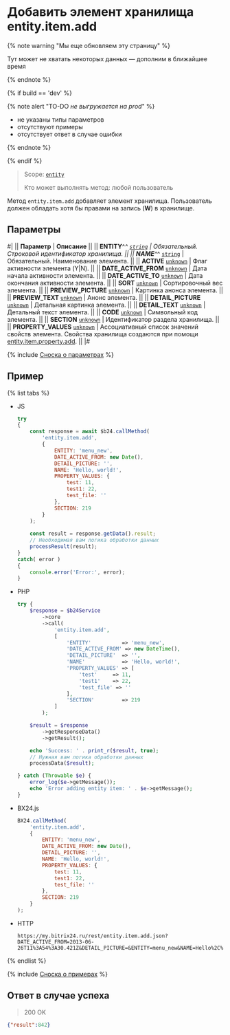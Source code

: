# Добавить элемент хранилища entity.item.add

{% note warning "Мы еще обновляем эту страницу" %}

Тут может не хватать некоторых данных — дополним в ближайшее время

{% endnote %}

{% if build == 'dev' %}

{% note alert "TO-DO _не выгружается на prod_" %}

- не указаны типы параметров
- отсутствуют примеры
- отсутствует ответ в случае ошибки

{% endnote %}

{% endif %}

> Scope: [`entity`](../../scopes/permissions.md)
>
> Кто может выполнять метод: любой пользователь

Метод `entity.item.add` добавляет элемент хранилища. Пользователь должен обладать хотя бы правами на запись (**W**) в хранилище.

## Параметры

#|
|| **Параметр** | **Описание** ||
|| **ENTITY**^*^
[`string`](../../data-types.md) | Обязательный. Строковой идентификатор хранилища. ||
|| **NAME**^*^
[`string`](../../data-types.md) | Обязательный. Наименование элемента. ||
|| **ACTIVE**
[`unknown`](../../data-types.md) | Флаг активности элемента (Y\|N). ||
|| **DATE_ACTIVE_FROM**
[`unknown`](../../data-types.md) | Дата начала активности элемента. ||
|| **DATE_ACTIVE_TO**
[`unknown`](../../data-types.md) | Дата окончания активности элемента. ||
|| **SORT**
[`unknown`](../../data-types.md) | Сортировочный вес элемента. ||
|| **PREVIEW_PICTURE**
[`unknown`](../../data-types.md) | Картинка анонса элемента. ||
|| **PREVIEW_TEXT**
[`unknown`](../../data-types.md) | Анонс элемента. ||
|| **DETAIL_PICTURE**
[`unknown`](../../data-types.md) | Детальная картинка элемента. ||
|| **DETAIL_TEXT**
[`unknown`](../../data-types.md) | Детальный текст элемента. ||
|| **CODE**
[`unknown`](../../data-types.md) | Символьный код элемента. ||
|| **SECTION**
[`unknown`](../../data-types.md) | Идентификатор раздела хранилища. ||
|| **PROPERTY_VALUES**
[`unknown`](../../data-types.md) | Ассоциативный список значений свойств элемента. Свойства хранилища создаются при помощи [entity.item.property.add](./properties/entity-item-property-add.md). ||
|#

{% include [Сноска о параметрах](../../../_includes/required.md) %}

## Пример

{% list tabs %}

- JS


    ```js
    try
    {
    	const response = await $b24.callMethod(
    		'entity.item.add',
    		{
    			ENTITY: 'menu_new',
    			DATE_ACTIVE_FROM: new Date(),
    			DETAIL_PICTURE: '',
    			NAME: 'Hello, world!',
    			PROPERTY_VALUES: {
    				test: 11,
    				test1: 22,
    				test_file: ''
    			},
    			SECTION: 219
    		}
    	);
    	
    	const result = response.getData().result;
    	// Необходимая вам логика обработки данных
    	processResult(result);
    }
    catch( error )
    {
    	console.error('Error:', error);
    }
    ```

- PHP


    ```php
    try {
        $response = $b24Service
            ->core
            ->call(
                'entity.item.add',
                [
                    'ENTITY'          => 'menu_new',
                    'DATE_ACTIVE_FROM' => new DateTime(),
                    'DETAIL_PICTURE'  => '',
                    'NAME'            => 'Hello, world!',
                    'PROPERTY_VALUES' => [
                        'test'     => 11,
                        'test1'    => 22,
                        'test_file' => ''
                    ],
                    'SECTION'         => 219
                ]
            );
    
        $result = $response
            ->getResponseData()
            ->getResult();
    
        echo 'Success: ' . print_r($result, true);
        // Нужная вам логика обработки данных
        processData($result);
    
    } catch (Throwable $e) {
        error_log($e->getMessage());
        echo 'Error adding entity item: ' . $e->getMessage();
    }
    ```

- BX24.js

    ```javascript
    BX24.callMethod(
        'entity.item.add',
        {
            ENTITY: 'menu_new',
            DATE_ACTIVE_FROM: new Date(),
            DETAIL_PICTURE: '',
            NAME: 'Hello, world!',
            PROPERTY_VALUES: {
                test: 11,
                test1: 22,
                test_file: ''
            },
            SECTION: 219
        }
    );
    ```

- HTTP

    ```http
    https://my.bitrix24.ru/rest/entity.item.add.json?DATE_ACTIVE_FROM=2013-06-26T11%3A54%3A30.421Z&DETAIL_PICTURE=&ENTITY=menu_new&NAME=Hello%2C%20world!&PROPERTY_VALUES%5Btest1%5D=22&PROPERTY_VALUES%5Btest%5D=11&PROPERTY_VALUES%5Btest_file%5D=&SECTION=219&auth=9affe382af74d9c5caa588e28096e872
    ```

{% endlist %}

{% include [Сноска о примерах](../../../_includes/examples.md) %}

## Ответ в случае успеха

> 200 OK
```json
{"result":842}
```
